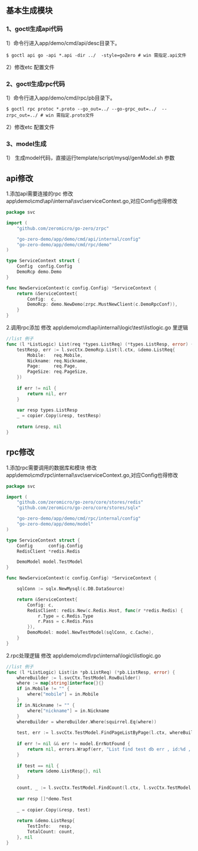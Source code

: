 ## 基本生成模块

### 1、goctl生成api代码

1）命令行进入app/demo/cmd/api/desc目录下。

```shell
$ goctl api go -api *.api -dir ../  -style=goZero # win 需指定.api文件
```

2）修改etc 配置文件

### 2、goctl生成rpc代码

1）命令行进入app/demo/cmd/rpc/pb目录下。

```shell
$ goctl rpc protoc *.proto --go_out=../ --go-grpc_out=../  --zrpc_out=../ # win 需指定.proto文件
```

2）修改etc 配置文件

### 3、model生成

1） 生成model代码，直接运行template/script/mysql/genModel.sh  参数


## api修改

1.添加api需要连接的rpc 修改 app\demo\cmd\api\internal\svc\serviceContext.go,对应Config也得修改

```go
package svc

import (
	"github.com/zeromicro/go-zero/zrpc"

	"go-zero-demo/app/demo/cmd/api/internal/config"
	"go-zero-demo/app/demo/cmd/rpc/demo"
)

type ServiceContext struct {
	Config  config.Config
	DemoRcp demo.Demo
}

func NewServiceContext(c config.Config) *ServiceContext {
	return &ServiceContext{
		Config:  c,
		DemoRcp: demo.NewDemo(zrpc.MustNewClient(c.DemoRpcConf)),
	}
}
```

2.调用rpc添加 修改 app\demo\cmd\api\internal\logic\test\listlogic.go 里逻辑 

```go
//list 例子 
func (l *ListLogic) List(req *types.ListReq) (*types.ListResp, error) {
    testResp, err := l.svcCtx.DemoRcp.List(l.ctx, &demo.ListReq{
        Mobile:   req.Mobile,
        Nickname: req.Nickname,
        Page:     req.Page,
        PageSize: req.PageSize,
    })
    
    if err != nil {
        return nil, err
    }
    
    var resp types.ListResp
    _ = copier.Copy(&resp, testResp)
    
    return &resp, nil
}
```

## rpc修改

1.添加rpc需要调用的数据库和模块 修改 app\demo\cmd\rpc\internal\svc\serviceContext.go,对应Config也得修改

```go
package svc

import (
	"github.com/zeromicro/go-zero/core/stores/redis"
	"github.com/zeromicro/go-zero/core/stores/sqlx"

	"go-zero-demo/app/demo/cmd/rpc/internal/config"
	"go-zero-demo/app/demo/model"
)

type ServiceContext struct {
	Config      config.Config
	RedisClient *redis.Redis

	DemoModel model.TestModel
}

func NewServiceContext(c config.Config) *ServiceContext {

	sqlConn := sqlx.NewMysql(c.DB.DataSource)

	return &ServiceContext{
		Config: c,
		RedisClient: redis.New(c.Redis.Host, func(r *redis.Redis) {
			r.Type = c.Redis.Type
			r.Pass = c.Redis.Pass
		}),
		DemoModel: model.NewTestModel(sqlConn, c.Cache),
	}
}
```

2.rpc处理逻辑 修改 app\demo\cmd\rpc\internal\logic\listlogic.go

```go
//list 例子 
func (l *ListLogic) List(in *pb.ListReq) (*pb.ListResp, error) {
    whereBuilder := l.svcCtx.TestModel.RowBuilder()
    where := map[string]interface{}{}
    if in.Mobile != "" {
        where["mobile"] = in.Mobile
    }
    if in.Nickname != "" {
        where["nickname"] = in.Nickname
    }
    whereBuilder = whereBuilder.Where(squirrel.Eq(where))
    
    test, err := l.svcCtx.TestModel.FindPageListByPage(l.ctx, whereBuilder, in.Page, in.PageSize, "")
    
    if err != nil && err != model.ErrNotFound {
        return nil, errors.Wrapf(err, "List find test db err , id:%d , err:%v", err.Error())
    }
    
    if test == nil {
        return &demo.ListResp{}, nil
    }
    
    count, _ := l.svcCtx.TestModel.FindCount(l.ctx, l.svcCtx.TestModel.CountBuilder("id").Where(squirrel.Eq(where)))
    
    var resp []*demo.Test
    
    _ = copier.Copy(&resp, test)
    
    return &demo.ListResp{
        TestInfo:   resp,
        TotalCount: count,
    }, nil
}
```